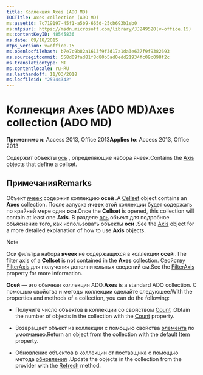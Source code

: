 ```yaml
---
title: Коллекция Axes (ADO MD)
TOCTitle: Axes collection (ADO MD)
ms:assetid: 7c719197-45f1-a5b9-665d-25cb693b1eb0
ms:mtpsurl: https://msdn.microsoft.com/library/JJ249520(v=office.15)
ms:contentKeyID: 48545836
ms.date: 09/18/2015
mtps_version: v=office.15
ms.openlocfilehash: b7e7c9b82a1613f9f3d17a1da3e637f9f9382693
ms.sourcegitcommit: 558d09fad81f8d80b5ad0edd21934fc09c098f2c
ms.translationtype: MT
ms.contentlocale: ru-RU
ms.lasthandoff: 11/03/2018
ms.locfileid: "25944342"
---
```

# <a name="axes-collection-ado-md"></a><span data-ttu-id="2c779-102">Коллекция Axes (ADO MD)</span><span class="sxs-lookup"><span data-stu-id="2c779-102">Axes collection (ADO MD)</span></span>


<span data-ttu-id="2c779-103">**Применимо к**: Access 2013, Office 2013</span><span class="sxs-lookup"><span data-stu-id="2c779-103">**Applies to**: Access 2013, Office 2013</span></span>

<span data-ttu-id="2c779-104">Содержит объекты [ось](axis-object-ado-md.md) , определяющие набора ячеек.</span><span class="sxs-lookup"><span data-stu-id="2c779-104">Contains the [Axis](axis-object-ado-md.md) objects that define a cellset.</span></span>

## <a name="remarks"></a><span data-ttu-id="2c779-105">Примечания</span><span class="sxs-lookup"><span data-stu-id="2c779-105">Remarks</span></span>

<span data-ttu-id="2c779-106">Объект [ячеек](cellset-object-ado-md.md) содержит коллекцию **осей** .</span><span class="sxs-lookup"><span data-stu-id="2c779-106">A [Cellset](cellset-object-ado-md.md) object contains an **Axes** collection.</span></span> <span data-ttu-id="2c779-107">После запуска **ячеек** этой коллекции будет содержать по крайней мере один **оси**.</span><span class="sxs-lookup"><span data-stu-id="2c779-107">Once the **Cellset** is opened, this collection will contain at least one **Axis**.</span></span> <span data-ttu-id="2c779-108">В разделе [ось](axis-object-ado-md.md) объект для подробное объяснение того, как использовать объекты **оси** .</span><span class="sxs-lookup"><span data-stu-id="2c779-108">See the [Axis](axis-object-ado-md.md) object for a more detailed explanation of how to use **Axis** objects.</span></span>


> [!NOTE]
> <span data-ttu-id="2c779-109">Оси фильтра набора **ячеек** не содержащихся в коллекции **осей** .</span><span class="sxs-lookup"><span data-stu-id="2c779-109">The filter axis of a **Cellset** is not contained in the **Axes** collection.</span></span> <span data-ttu-id="2c779-110">Свойству [FilterAxis](filteraxis-property-ado-md.md) для получения дополнительных сведений см.</span><span class="sxs-lookup"><span data-stu-id="2c779-110">See the [FilterAxis](filteraxis-property-ado-md.md) property for more information.</span></span>



<span data-ttu-id="2c779-111">**Осей** — это обычная коллекция ADO.</span><span class="sxs-lookup"><span data-stu-id="2c779-111">**Axes** is a standard ADO collection.</span></span> <span data-ttu-id="2c779-112">С помощью свойства и методы коллекции сделайте следующее:</span><span class="sxs-lookup"><span data-stu-id="2c779-112">With the properties and methods of a collection, you can do the following:</span></span>

- <span data-ttu-id="2c779-113">Получите число объектов в коллекции со свойством [Count](count-property-ado.md) .</span><span class="sxs-lookup"><span data-stu-id="2c779-113">Obtain the number of objects in the collection with the [Count](count-property-ado.md) property.</span></span>

- <span data-ttu-id="2c779-114">Возвращает объект из коллекции с помощью свойства [элемента](item-property-ado.md) по умолчанию.</span><span class="sxs-lookup"><span data-stu-id="2c779-114">Return an object from the collection with the default [Item](item-property-ado.md) property.</span></span>

- <span data-ttu-id="2c779-115">Обновление объектов в коллекции от поставщика с помощью метода [обновления](refresh-method-ado.md) .</span><span class="sxs-lookup"><span data-stu-id="2c779-115">Update the objects in the collection from the provider with the [Refresh](refresh-method-ado.md) method.</span></span>

